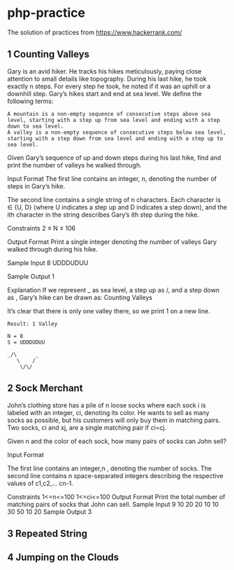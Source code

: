 # php-practice

The solution of practices from https://www.hackerrank.com/

## 1 Counting Valleys

 Gary is an avid hiker. He tracks his hikes meticulously, paying close attention to small details like topography. During his last hike, he took exactly n steps. For every step he took, he noted if it was an uphill or a downhill step. Gary’s hikes start and end at sea level. We define the following terms:

    A mountain is a non-empty sequence of consecutive steps above sea level, starting with a step up from sea level and ending with a step down to sea level.
    A valley is a non-empty sequence of consecutive steps below sea level, starting with a step down from sea level and ending with a step up to sea level.

Given Gary’s sequence of up and down steps during his last hike, find and print the number of valleys he walked through.

Input Format
The first line contains an integer, n, denoting the number of steps in Gary’s hike.

The second line contains a single string of n characters. Each character is ∈ {U, D} (where U indicates a step up and D indicates a step down), and the ith character in the string describes Gary’s ith step during the hike.

Constraints
2 ≤ N ≤ 106

Output Format
Print a single integer denoting the number of valleys Gary walked through during his hike.

Sample Input
8
UDDDUDUU

Sample Output
1

Explanation
If we represent _ as sea level, a step up as /, and a step down as \, Gary’s hike can be drawn as:
Counting Valleys

It’s clear that there is only one valley there, so we print 1 on a new line.

    Result: 1 Valley
    
    N = 8
    S = UDDDUDUU
    
    _/\      _
       \    /
        \/\/



## 2 Sock Merchant

John’s clothing store has a pile of n loose socks where each sock i is labeled with an integer, ci, denoting its color. He wants to sell as many socks as possible, but his customers will only buy them in matching pairs. Two socks, ci and xj, are a single matching pair if ci=cj.

Given n and the color of each sock, how many pairs of socks can John sell?

Input Format

The first line contains an integer,n , denoting the number of socks.
The second line contains n space-separated integers describing the respective values of c1,c2,… cn-1.

Constraints
1<=n<=100 1<=ci<=100 Output Format Print the total number of matching pairs of socks that John can sell. Sample Input 9 10 20 20 10 10 30 50 10 20 Sample Output 3

## 3 Repeated String

## 4 Jumping on the Clouds 
